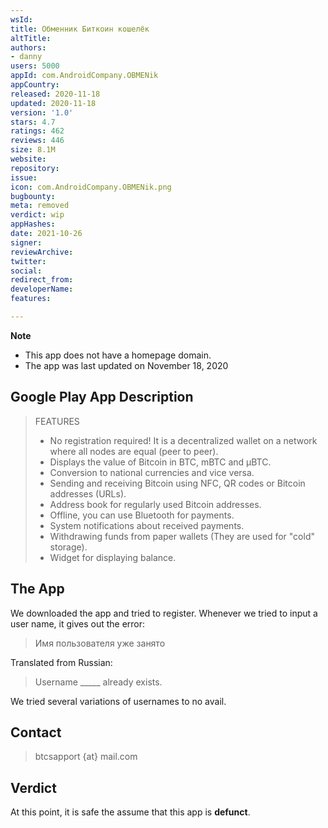 ```yaml
---
wsId: 
title: Обменник Биткоин кошелёк
altTitle: 
authors:
- danny
users: 5000
appId: com.AndroidCompany.OBMENik
appCountry: 
released: 2020-11-18
updated: 2020-11-18
version: '1.0'
stars: 4.7
ratings: 462
reviews: 446
size: 8.1M
website: 
repository: 
issue: 
icon: com.AndroidCompany.OBMENik.png
bugbounty: 
meta: removed
verdict: wip
appHashes: 
date: 2021-10-26
signer: 
reviewArchive: 
twitter: 
social: 
redirect_from: 
developerName: 
features: 

---
```


**Note** 
- This app does not have a homepage domain. 
- The app was last updated on November 18, 2020

## Google Play App Description

> FEATURES
>
> - No registration required! It is a decentralized wallet on a network where all nodes are equal (peer to peer).
> - Displays the value of Bitcoin in BTC, mBTC and µBTC.
> - Conversion to national currencies and vice versa.
> - Sending and receiving Bitcoin using NFC, QR codes or Bitcoin addresses (URLs).
> - Address book for regularly used Bitcoin addresses.
> - Offline, you can use Bluetooth for payments.
> - System notifications about received payments.
> - Withdrawing funds from paper wallets (They are used for "cold" storage).
> - Widget for displaying balance.

## The App

We downloaded the app and tried to register. Whenever we tried to input a user name, it gives out the error: 

> Имя пользователя уже занято

Translated from Russian:

> Username _____ already exists.

We tried several variations of usernames to no avail.

## Contact

> btcsapport {at} mail.com

## Verdict

At this point, it is safe the assume that this app is **defunct**.

